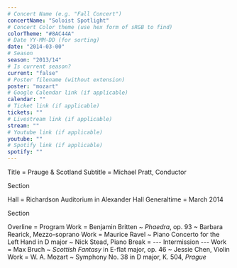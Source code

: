 ```yaml
---
# Concert Name (e.g. "Fall Concert")
concertName: "Soloist Spotlight"
# Concert Color theme (use hex form of sRGB to find)
colorTheme: "#8AC44A"
# Date YY-MM-DD (for sorting)
date: "2014-03-00"
# Season
season: "2013/14"
# Is current season?
current: "false"
# Poster filename (without extension)
poster: "mozart"
# Google Calendar link (if applicable)
calendar: ""
# Ticket link (if applicable)
tickets: ""
# Livestream link (if applicable)
stream: ""
# Youtube link (if applicable)
youtube: ""
# Spotify link (if applicable)
spotify: ""
---
```

Title = Prauge & Scotland
Subtitle = Michael Pratt, Conductor

Section

Hall = Richardson Auditorium in Alexander Hall
Generaltime = March 2014

Section

Overline = Program
Work = Benjamin Britten ~ *Phaedra*, op. 93 ~ Barbara Rearick, Mezzo-soprano
Work = Maurice Ravel ~ Piano Concerto for the Left Hand in D major ~ Nick Stead, Piano
Break = --- Intermission ---
Work = Max Bruch ~ *Scottish Fantasy* in E-flat major, op. 46 ~ Jessie Chen, Violin
Work = W. A. Mozart ~ Symphony No. 38 in D major, K. 504, *Prague*

